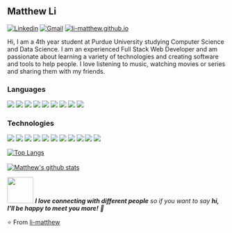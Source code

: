 ## Matthew Li
[![Linkedin](https://img.shields.io/badge/-LinkedIn-0A66C2?style=flat&logo=Linkedin&logoColor=white&link=https://www.linkedin.com/in/li-matthew/)](https://www.linkedin.com/in/li-matthew/)
[![Gmail](https://img.shields.io/badge/-mtthw.li7@gmail.com-EA4335?style=flat&logo=Gmail&logoColor=white)](mailto:mtthw.li7@gmail.com)
[![li-matthew.github.io](https://img.shields.io/badge/-li--matthew.github.io-424874?style=flat&logo=react&logoColor=white)](https://li-matthew.github.io/)

Hi, I am a 4th year student at Purdue University studying Computer Science and Data Science. I am an experienced Full Stack Web Developer and am passionate about learning a variety of technologies and creating software and tools to help people. I love listening to music, watching movies or series and sharing them with my friends.

### Languages
<img src = "https://img.shields.io/badge/-Java-007396?style=flat&logo=java&logoColor=white"> <img src = "https://img.shields.io/badge/-Python-3776AB?style=flat&logo=python&logoColor=white">
<img src = "https://img.shields.io/badge/-HTML5-E34F26?style=flat&logo=html5&logoColor=white">
<img src = "https://img.shields.io/badge/-CSS3-1572B6?style=flat&logo=css3&logoColor=white">
<img src = "https://img.shields.io/badge/-C++-00599C?style=flat&logo=c%2B%2B&logoColor=white">
<img src = "https://img.shields.io/badge/-JavaScript-F7DF1E?style=flat&logo=javascript&logoColor=white">
<img src = "https://img.shields.io/badge/-TypeScript-3178C6?style=flat&logo=typescript&logoColor=white">
<img src = "https://img.shields.io/badge/-SASS-CC6699?style=flat&logo=sass&logoColor=white">
<img src = "https://img.shields.io/badge/-R-276DC3?style=flat&logo=r&logoColor=white">


### Technologies
<img src = "https://img.shields.io/badge/-React-61DAFB?style=flat&logo=react&logoColor=white"> <img src = "https://img.shields.io/badge/-Angular-DD0031?style=flat&logo=angular&logoColor=white">
<img src = "https://img.shields.io/badge/-Ruby_on_Rails-CC0000?style=flat&logo=ruby-on-rails&logoColor=white">
<img src = "https://img.shields.io/badge/-Express-000000?style=flat&logo=express&logoColor=white">
<img src = "https://img.shields.io/badge/-Node.js-339933?style=flat&logo=node-dot-js&logoColor=white">
<img src = "https://img.shields.io/badge/-Bootstrap-7952B3?style=flat&logo=bootstrap&logoColor=white">
<img src = "https://img.shields.io/badge/-NumPy-013243?style=flat&logo=numpy&logoColor=white">
<img src = "https://img.shields.io/badge/-pandas-150458?style=flat&logo=pandas&logoColor=white">
<img src = "https://img.shields.io/badge/-scikit--learn-F7931E?style=flat&logo=scikit%2Dlearn&logoColor=white">
<img src = "https://img.shields.io/badge/-SciPy-8CAAE6?style=flat&logo=scipy&logoColor=white">
<img src = "https://img.shields.io/badge/-Git-F05032?style=flat&logo=git&logoColor=white">

<!---
<img src = "https://img.shields.io/badge/-C-A8B9CC?style=flat&logo=c&logoColor=white">
<img src = "https://img.shields.io/badge/-SQL-4479A1?style=flat&logo=mysql&logoColor=white">
<img src = "https://img.shields.io/badge/-MongoDB-47A248?style=flat&logo=mongodb&logoColor=white">
<img src = "https://img.shields.io/badge/-Neo4j-008CC1?style=flat&logo=neo4j&logoColor=white">
<img src = "https://img.shields.io/badge/-jQuery-0769AD?style=flat&logo=jquery&logoColor=white">
--->

[![Top Langs](https://github-readme-stats.vercel.app/api/top-langs/?username=li-matthew&show_icons=true&layout=compact&hide_border=true&theme=material-palenight)](https://github.com/li-matthew/github-readme-stats)
<br><br>
[![Matthew's github stats](https://github-readme-stats.vercel.app/api?username=li-matthew&show_icons=true&theme=material-palenight&hide=["contribs","issues"]&hide_border=true)](https://github.com/li-matthew)

<img src="https://media.giphy.com/media/LnQjpWaON8nhr21vNW/giphy.gif" width="60"> <em><b>I love connecting with different people</b> so if you want to say <b>hi, I'll be happy to meet you more!</b> 🙂</em>

⭐️ From [li-matthew](https://github.com/li-matthew)
